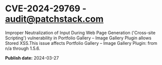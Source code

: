 # CVE-2024-29769 - audit@patchstack.com

Improper Neutralization of Input During Web Page Generation ('Cross-site Scripting') vulnerability in Portfolio Gallery – Image Gallery Plugin allows Stored XSS.This issue affects Portfolio Gallery – Image Gallery Plugin: from n/a through 1.5.6.



**Publish date:** 2024-03-27
